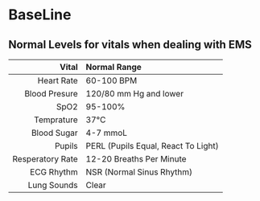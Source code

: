 # BaseLine

## Normal Levels for vitals when dealing with EMS

Vital           |Normal Range
---:           |:---
Heart Rate      |60-100 BPM
Blood Presure   |120/80 mm Hg and lower
SpO2            |95-100%
Temprature      |37°C
Blood Sugar     |4-7 mmoL
Pupils          |PERL (Pupils Equal, React To Light)
Resperatory Rate|12-20 Breaths Per Minute
ECG Rhythm      |NSR (Normal Sinus Rhythm)
Lung Sounds     |Clear